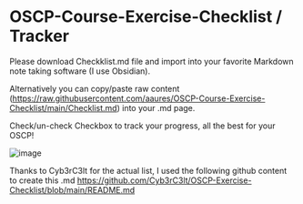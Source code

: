 # OSCP-Course-Exercise-Checklist / Tracker

Please download Checkklist.md file and import into your favorite Markdown note taking software (I use Obsidian).

Alternatively you can copy/paste raw content (https://raw.githubusercontent.com/aaures/OSCP-Course-Exercise-Checklist/main/Checklist.md) into your .md page. 

Check/un-check Checkbox to track your progress, all the best for your OSCP!

![image](https://user-images.githubusercontent.com/70193762/181879731-d68e7e2e-2810-4e2a-8024-c955199d1d19.png)


Thanks to Cyb3rC3lt for the actual list, I used the following github content to create this .md
https://github.com/Cyb3rC3lt/OSCP-Exercise-Checklist/blob/main/README.md

